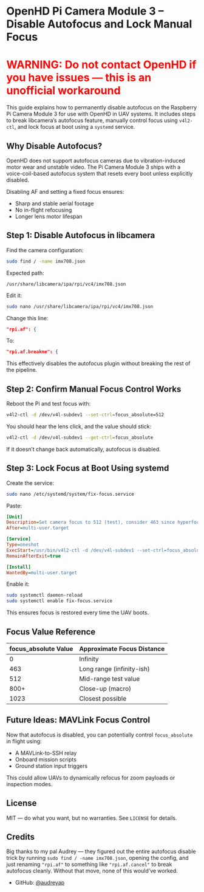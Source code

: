 # OpenHD Pi Camera Module 3 – Disable Autofocus and Lock Manual Focus
<h1 style="color:red">WARNING: Do not contact OpenHD if you have issues — this is an unofficial workaround</h1>


This guide explains how to permanently disable autofocus on the Raspberry Pi Camera Module 3 for use with OpenHD in UAV systems. It includes steps to break libcamera’s autofocus feature, manually control focus using `v4l2-ctl`, and lock focus at boot using a `systemd` service.

## Why Disable Autofocus?

OpenHD does not support autofocus cameras due to vibration-induced motor wear and unstable video. The Pi Camera Module 3 ships with a voice-coil-based autofocus system that resets every boot unless explicitly disabled.

Disabling AF and setting a fixed focus ensures:
- Sharp and stable aerial footage
- No in-flight refocusing
- Longer lens motor lifespan

## Step 1: Disable Autofocus in libcamera

Find the camera configuration:

```bash
sudo find / -name imx708.json
```

Expected path:
```
/usr/share/libcamera/ipa/rpi/vc4/imx708.json
```

Edit it:

```bash
sudo nano /usr/share/libcamera/ipa/rpi/vc4/imx708.json
```

Change this line:

```json
"rpi.af": {
```

To:

```json
"rpi.af.breakme": {
```

This effectively disables the autofocus plugin without breaking the rest of the pipeline.

## Step 2: Confirm Manual Focus Control Works

Reboot the Pi and test focus with:

```bash
v4l2-ctl -d /dev/v4l-subdev1 --set-ctrl=focus_absolute=512
```

You should hear the lens click, and the value should stick:

```bash
v4l2-ctl -d /dev/v4l-subdev1 --get-ctrl=focus_absolute
```

If it doesn’t change back automatically, autofocus is disabled.

## Step 3: Lock Focus at Boot Using systemd

Create the service:

```bash
sudo nano /etc/systemd/system/fix-focus.service
```

Paste:

```ini
[Unit]
Description=Set camera focus to 512 (test), consider 463 since hyperfocal, focus calculation is 450 + (32 * diopters)
After=multi-user.target

[Service]
Type=oneshot
ExecStart=/usr/bin/v4l2-ctl -d /dev/v4l-subdev1 --set-ctrl=focus_absolute=512
RemainAfterExit=true

[Install]
WantedBy=multi-user.target
```

Enable it:

```bash
sudo systemctl daemon-reload
sudo systemctl enable fix-focus.service
```

This ensures focus is restored every time the UAV boots.

## Focus Value Reference

| focus_absolute Value | Approximate Focus Distance |
|----------------------|----------------------------|
| 0                    | Infinity                   |
| 463                  | Long range (infinity-ish)  |
| 512                  | Mid-range test value       |
| 800+                 | Close-up (macro)           |
| 1023                 | Closest possible           |

## Future Ideas: MAVLink Focus Control

Now that autofocus is disabled, you can potentially control `focus_absolute` in flight using:

- A MAVLink-to-SSH relay
- Onboard mission scripts
- Ground station input triggers

This could allow UAVs to dynamically refocus for zoom payloads or inspection modes.

## License

MIT — do what you want, but no warranties. See `LICENSE` for details.

## Credits

Big thanks to my pal Audrey — they figured out the entire autofocus disable trick by running `sudo find / -name imx708.json`, opening the config, and just renaming `"rpi.af"` to something like `"rpi.af.cancel"` to break autofocus cleanly. Without that move, none of this would’ve worked.

- GitHub: [@audreyap](https://github.com/audreyap)
